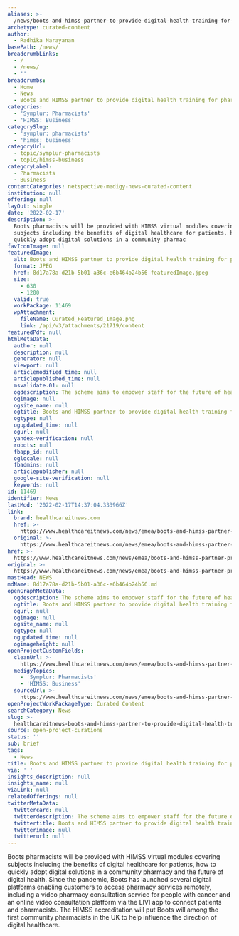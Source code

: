 ```yaml
---
aliases: >-
  /news/boots-and-himss-partner-to-provide-digital-health-training-for-pharmacists
archetype: curated-content
author:
  - Radhika Narayanan
basePath: /news/
breadcrumbLinks:
  - /
  - /news/
  - ''
breadcrumbs:
  - Home
  - News
  - Boots and HIMSS partner to provide digital health training for pharmacists
categories:
  - 'Symplur: Pharmacists'
  - 'HIMSS: Business'
categorySlug:
  - 'symplur: pharmacists'
  - 'himss: business'
categoryUrl:
  - topic/symplur-pharmacists
  - topic/himss-business
categoryLabel:
  - Pharmacists
  - Business
contentCategories: netspective-medigy-news-curated-content
institution: null
offering: null
layOut: single
date: '2022-02-17'
description: >-
  Boots pharmacists will be provided with HIMSS virtual modules covering
  subjects including the benefits of digital healthcare for patients, how to
  quickly adopt digital solutions in a community pharmac
favIconImage: null
featuredImage:
  alt: Boots and HIMSS partner to provide digital health training for pharmacists
  format: JPEG
  href: 8d17a78a-d21b-5b01-a36c-e6b464b24b56-featuredImage.jpeg
  size:
    - 630
    - 1200
  valid: true
  workPackage: 11469
  wpAttachment:
    fileName: Curated_Featured_Image.png
    link: /api/v3/attachments/21719/content
featuredPdf: null
htmlMetaData:
  author: null
  description: null
  generator: null
  viewport: null
  articlemodified_time: null
  articlepublished_time: null
  msvalidate.01: null
  ogdescription: The scheme aims to empower staff for the future of healthcare.
  ogimage: null
  ogsite_name: null
  ogtitle: Boots and HIMSS partner to provide digital health training for pharmacists
  ogtype: null
  ogupdated_time: null
  ogurl: null
  yandex-verification: null
  robots: null
  fbapp_id: null
  oglocale: null
  fbadmins: null
  articlepublisher: null
  google-site-verification: null
  keywords: null
id: 11469
identifier: News
lastMod: '2022-02-17T14:37:04.333966Z'
link:
  brand: healthcareitnews.com
  href: >-
    https://www.healthcareitnews.com/news/emea/boots-and-himss-partner-provide-digital-health-training-pharmacists
  original: >-
    https://www.healthcareitnews.com/news/emea/boots-and-himss-partner-provide-digital-health-training-pharmacists
href: >-
  https://www.healthcareitnews.com/news/emea/boots-and-himss-partner-provide-digital-health-training-pharmacists
original: >-
  https://www.healthcareitnews.com/news/emea/boots-and-himss-partner-provide-digital-health-training-pharmacists
mastHead: NEWS
mdName: 8d17a78a-d21b-5b01-a36c-e6b464b24b56.md
openGraphMetaData:
  ogdescription: The scheme aims to empower staff for the future of healthcare.
  ogtitle: Boots and HIMSS partner to provide digital health training for pharmacists
  ogurl: null
  ogimage: null
  ogsite_name: null
  ogtype: null
  ogupdated_time: null
  ogimageheight: null
openProjectCustomFields:
  cleanUrl: >-
    https://www.healthcareitnews.com/news/emea/boots-and-himss-partner-provide-digital-health-training-pharmacists
  medigyTopics:
    - 'Symplur: Pharmacists'
    - 'HIMSS: Business'
  sourceUrl: >-
    https://www.healthcareitnews.com/news/emea/boots-and-himss-partner-provide-digital-health-training-pharmacists
openProjectWorkPackageType: Curated Content
searchCategory: News
slug: >-
  healthcareitnews-boots-and-himss-partner-to-provide-digital-health-training-for-pharmacists
source: open-project-curations
status: ''
sub: brief
tags:
  - News
title: Boots and HIMSS partner to provide digital health training for pharmacists
via: ' '
insights_description: null
insights_name: null
viaLink: null
relatedOfferings: null
twitterMetaData:
  twittercard: null
  twitterdescription: The scheme aims to empower staff for the future of healthcare.
  twittertitle: Boots and HIMSS partner to provide digital health training for pharmacists
  twitterimage: null
  twitterurl: null
---
```

<p>Boots pharmacists will be provided with HIMSS virtual modules covering subjects including the benefits of digital healthcare for patients, how to quickly adopt digital solutions in a community pharmacy and the future of digital health.
Since the pandemic, Boots has launched several digital platforms enabling customers to access pharmacy services remotely, including a video pharmacy consultation service for people with cancer and an online video consultation platform via the LIVI app to connect patients and pharmacists.
The HIMSS accreditation will put Boots will among the first community pharmacists in the UK to help influence the direction of digital healthcare.</p>